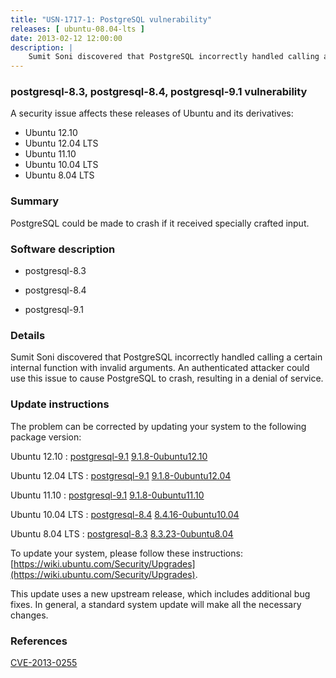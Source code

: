 ```yaml
---
title: "USN-1717-1: PostgreSQL vulnerability"
releases: [ ubuntu-08.04-lts ]
date: 2013-02-12 12:00:00
description: |
    Sumit Soni discovered that PostgreSQL incorrectly handled calling a certain internal function with invalid arguments. An authenticated attacker could use this issue to cause PostgreSQL to crash, resulting in a denial of service. 
--- 
```

 
### postgresql-8.3, postgresql-8.4, postgresql-9.1 vulnerability

A security issue affects these releases of Ubuntu and its derivatives:

* Ubuntu 12.10
* Ubuntu 12.04 LTS
* Ubuntu 11.10
* Ubuntu 10.04 LTS
* Ubuntu 8.04 LTS

### Summary

PostgreSQL could be made to crash if it received specially crafted input. 

### Software description

* postgresql-8.3 

* postgresql-8.4 

* postgresql-9.1 

### Details

Sumit Soni discovered that PostgreSQL incorrectly handled calling a certain internal function with invalid arguments. An authenticated attacker could use this issue to cause PostgreSQL to crash, resulting in a denial of service. 

### Update instructions

The problem can be corrected by updating your system to the following package version:

Ubuntu 12.10
 : [postgresql-9.1](https://launchpad.net/ubuntu/+source/postgresql-9.1) <span> [9.1.8-0ubuntu12.10](https://launchpad.net/ubuntu/+source/postgresql-9.1/9.1.8-0ubuntu12.10) </span> 

Ubuntu 12.04 LTS
 : [postgresql-9.1](https://launchpad.net/ubuntu/+source/postgresql-9.1) <span> [9.1.8-0ubuntu12.04](https://launchpad.net/ubuntu/+source/postgresql-9.1/9.1.8-0ubuntu12.04) </span> 

Ubuntu 11.10
 : [postgresql-9.1](https://launchpad.net/ubuntu/+source/postgresql-9.1) <span> [9.1.8-0ubuntu11.10](https://launchpad.net/ubuntu/+source/postgresql-9.1/9.1.8-0ubuntu11.10) </span> 

Ubuntu 10.04 LTS
 : [postgresql-8.4](https://launchpad.net/ubuntu/+source/postgresql-8.4) <span> [8.4.16-0ubuntu10.04](https://launchpad.net/ubuntu/+source/postgresql-8.4/8.4.16-0ubuntu10.04) </span> 

Ubuntu 8.04 LTS
 : [postgresql-8.3](https://launchpad.net/ubuntu/+source/postgresql-8.3) <span> [8.3.23-0ubuntu8.04](https://launchpad.net/ubuntu/+source/postgresql-8.3/8.3.23-0ubuntu8.04) </span> 

To update your system, please follow these instructions: [https://wiki.ubuntu.com/Security/Upgrades](https://wiki.ubuntu.com/Security/Upgrades).

This update uses a new upstream release, which includes additional bug fixes. In general, a standard system update will make all the necessary changes. 

### References

 [CVE-2013-0255](http://people.ubuntu.com/~ubuntu-security/cve/CVE-2013-0255)
 
